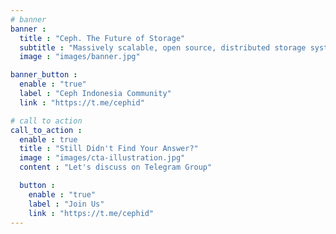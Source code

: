 ```yaml
---
# banner
banner :
  title : "Ceph. The Future of Storage"
  subtitle : "Massively scalable, open source, distributed storage system. It is comprised of an object store, block store, and a distributed file system. "
  image : "images/banner.jpg"

banner_button :
  enable : "true"
  label : "Ceph Indonesia Community"
  link : "https://t.me/cephid"

# call to action
call_to_action :
  enable : true
  title : "Still Didn't Find Your Answer?"
  image : "images/cta-illustration.jpg"
  content : "Let's discuss on Telegram Group"

  button :
    enable : "true"
    label : "Join Us"
    link : "https://t.me/cephid"
---
```

